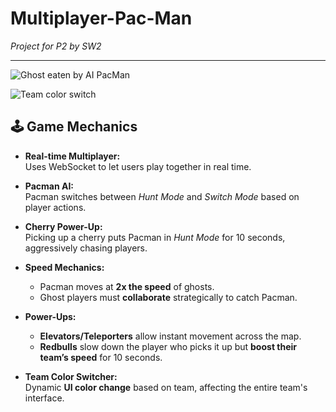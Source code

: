 # Multiplayer-Pac-Man

_Project for P2 by SW2_

---
![Ghost eaten by AI PacMan](https://media4.giphy.com/media/v1.Y2lkPTc5MGI3NjExZmkwNGhnMXNyejdxeWFuZW9vdm8xcXJkN2lzbXFwYWNsYmNsMWFuZCZlcD12MV9pbnRlcm5hbF9naWZfYnlfaWQmY3Q9Zw/4cH0RhoPrqleoO9NwD/giphy.gif)

![Team color switch](https://media1.giphy.com/media/v1.Y2lkPTc5MGI3NjExYW10YmI4NHRjdmw3bjhhMDhxMDk0aWw4Z2U5YTZtZHBycG9vMzB0aiZlcD12MV9pbnRlcm5hbF9naWZfYnlfaWQmY3Q9Zw/GZJPG2Ep0bpFuUjXkG/giphy.gif)

## 🕹️ Game Mechanics

- **Real-time Multiplayer:**  
  Uses WebSocket to let users play together in real time.

- **Pacman AI:**  
  Pacman switches between *Hunt Mode* and *Switch Mode* based on player actions.

- **Cherry Power-Up:**  
  Picking up a cherry puts Pacman in *Hunt Mode* for 10 seconds, aggressively chasing players.

- **Speed Mechanics:**  
  - Pacman moves at **2x the speed** of ghosts.
  - Ghost players must **collaborate** strategically to catch Pacman.

- **Power-Ups:**  
  - **Elevators/Teleporters** allow instant movement across the map.
  - **Redbulls** slow down the player who picks it up but **boost their team’s speed** for 10 seconds.

- **Team Color Switcher:**  
  Dynamic **UI color change** based on team, affecting the entire team's interface.
